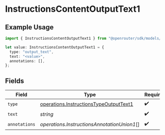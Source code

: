 # InstructionsContentOutputText1

## Example Usage

```typescript
import { InstructionsContentOutputText1 } from "@openrouter/sdk/models/operations";

let value: InstructionsContentOutputText1 = {
  type: "output_text",
  text: "<value>",
  annotations: [],
};
```

## Fields

| Field                                                                                            | Type                                                                                             | Required                                                                                         | Description                                                                                      |
| ------------------------------------------------------------------------------------------------ | ------------------------------------------------------------------------------------------------ | ------------------------------------------------------------------------------------------------ | ------------------------------------------------------------------------------------------------ |
| `type`                                                                                           | [operations.InstructionsTypeOutputText1](../../models/operations/instructionstypeoutputtext1.md) | :heavy_check_mark:                                                                               | N/A                                                                                              |
| `text`                                                                                           | *string*                                                                                         | :heavy_check_mark:                                                                               | N/A                                                                                              |
| `annotations`                                                                                    | *operations.InstructionsAnnotationUnion1*[]                                                      | :heavy_check_mark:                                                                               | N/A                                                                                              |